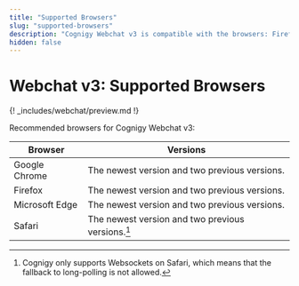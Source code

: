 ```yaml
---
title: "Supported Browsers"
slug: "supported-browsers"
description: "Cognigy Webchat v3 is compatible with the browsers: Firefox, Chrome, Safari, and Edge."
hidden: false
---
```


# Webchat v3: Supported Browsers

{! _includes/webchat/preview.md !}

Recommended browsers for Cognigy Webchat v3:

| Browser        | Versions                                          |
|----------------|---------------------------------------------------|
| Google Chrome  | The newest version and two previous versions.     |
| Firefox        | The newest version and two previous versions.     |
| Microsoft Edge | The newest version and two previous versions.     |
| Safari         | The newest version and two previous versions.[^*] |

[^*]: Cognigy only supports Websockets on Safari, which means that the fallback to long-polling is not allowed.


